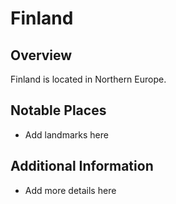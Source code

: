# Finland
## Overview
Finland is located in Northern Europe.

## Notable Places
- Add landmarks here

## Additional Information
- Add more details here
